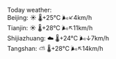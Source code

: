 Today weather:  
Beijing: ☀️   🌡️+25°C 🌬️↙4km/h  
Tianjin: ☀️   🌡️+28°C 🌬️↖11km/h  
Shijiazhuang: ☁️   🌡️+24°C 🌬️↓7km/h  
Tangshan: ⛅️  🌡️+28°C 🌬️↖14km/h  
